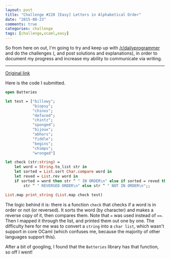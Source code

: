 ```yaml
---
layout: post
title: "Challenge #228 [Easy] Letters in Alphabetical Order"
date: "2015-08-23"
comments: true
categories: challenge
tags: [challenge,ocaml,easy]
---
```


So from here on out, I'm going to try and keep up with [/r/dailyprogrammer][dp]
and do the challenges (, and post solutions and explanations), in order to
document my progress and increase my ability to communicate via writing.

<hr>

[Original link][op]

Here is the code I submitted.

``` ocaml
open Batteries

let test = ["billowy";
            "biopsy";
            "chinos";
            "defaced";
            "chintz";
            "sponged";
            "bijoux";
            "abhors";
            "fiddle";
            "begins";
            "chimps";
            "wronged"]

let check (str:string) =
    let word = String.to_list str in
    let sorted = List.sort Char.compare word in
    let reved = List.rev word in
    if sorted = word then str ^ " IN ORDER\n" else if sorted = reved then
        str ^ " REVERSED ORDER\n" else str ^ " NOT IN ORDER\n";;

List.map print_string (List.map check test)
```

The logic behind it is: there is a function `check` that checks if a word is in
order or not (or reversed). It sorts the word (by character) and makes a reverse
copy of it, then compares them. Note that `=` was used instead of `==`. Then I
mapped it through the list, and printed them out one by one. The difficulty here
for me was to convert a `string` into a `char list`, which wasn't support in
core OCaml (which confuses me, because the majority of other languages support
this).

After a bit of googling, I found that the `Batteries` library has that function,
so off I went!

[dp]: https://www.reddit.com/r/dailyprogrammer
[op]: https://www.reddit.com/r/dailyprogrammer/comments/3h9pde/20150817_challenge_228_easy_letters_in/
